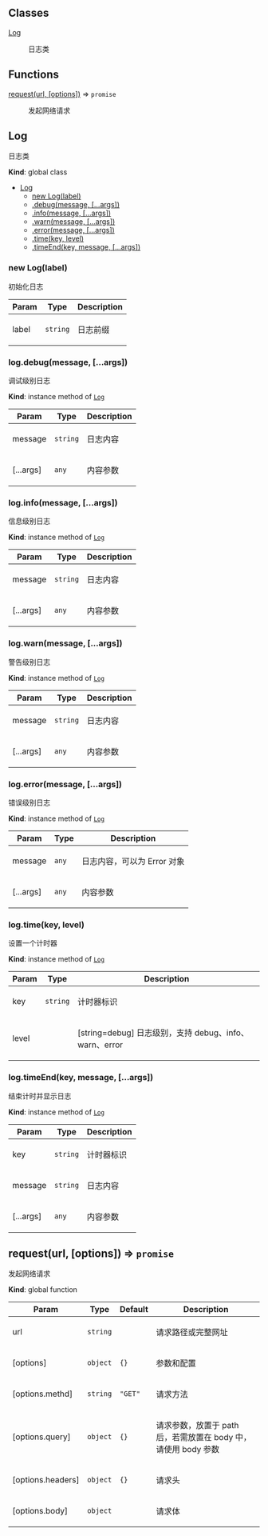 ## Classes

<dl>
<dt><a href="#Log">Log</a></dt>
<dd><p>日志类</p></dd>
</dl>

## Functions

<dl>
<dt><a href="#request">request(url, [options])</a> ⇒ <code>promise</code></dt>
<dd><p>发起网络请求</p></dd>
</dl>

<a name="Log"></a>

## Log
<p>日志类</p>

**Kind**: global class  

* [Log](#Log)
    * [new Log(label)](#new_Log_new)
    * [.debug(message, [...args])](#Log+debug)
    * [.info(message, [...args])](#Log+info)
    * [.warn(message, [...args])](#Log+warn)
    * [.error(message, [...args])](#Log+error)
    * [.time(key, level)](#Log+time)
    * [.timeEnd(key, message, [...args])](#Log+timeEnd)

<a name="new_Log_new"></a>

### new Log(label)
<p>初始化日志</p>


| Param | Type | Description |
| --- | --- | --- |
| label | <code>string</code> | <p>日志前缀</p> |

<a name="Log+debug"></a>

### log.debug(message, [...args])
<p>调试级别日志</p>

**Kind**: instance method of [<code>Log</code>](#Log)  

| Param | Type | Description |
| --- | --- | --- |
| message | <code>string</code> | <p>日志内容</p> |
| [...args] | <code>any</code> | <p>内容参数</p> |

<a name="Log+info"></a>

### log.info(message, [...args])
<p>信息级别日志</p>

**Kind**: instance method of [<code>Log</code>](#Log)  

| Param | Type | Description |
| --- | --- | --- |
| message | <code>string</code> | <p>日志内容</p> |
| [...args] | <code>any</code> | <p>内容参数</p> |

<a name="Log+warn"></a>

### log.warn(message, [...args])
<p>警告级别日志</p>

**Kind**: instance method of [<code>Log</code>](#Log)  

| Param | Type | Description |
| --- | --- | --- |
| message | <code>string</code> | <p>日志内容</p> |
| [...args] | <code>any</code> | <p>内容参数</p> |

<a name="Log+error"></a>

### log.error(message, [...args])
<p>错误级别日志</p>

**Kind**: instance method of [<code>Log</code>](#Log)  

| Param | Type | Description |
| --- | --- | --- |
| message | <code>any</code> | <p>日志内容，可以为 Error 对象</p> |
| [...args] | <code>any</code> | <p>内容参数</p> |

<a name="Log+time"></a>

### log.time(key, level)
<p>设置一个计时器</p>

**Kind**: instance method of [<code>Log</code>](#Log)  

| Param | Type | Description |
| --- | --- | --- |
| key | <code>string</code> | <p>计时器标识</p> |
| level |  | <p>[string=debug] 日志级别，支持 debug、info、warn、error</p> |

<a name="Log+timeEnd"></a>

### log.timeEnd(key, message, [...args])
<p>结束计时并显示日志</p>

**Kind**: instance method of [<code>Log</code>](#Log)  

| Param | Type | Description |
| --- | --- | --- |
| key | <code>string</code> | <p>计时器标识</p> |
| message | <code>string</code> | <p>日志内容</p> |
| [...args] | <code>any</code> | <p>内容参数</p> |

<a name="request"></a>

## request(url, [options]) ⇒ <code>promise</code>
<p>发起网络请求</p>

**Kind**: global function  

| Param | Type | Default | Description |
| --- | --- | --- | --- |
| url | <code>string</code> |  | <p>请求路径或完整网址</p> |
| [options] | <code>object</code> | <code>{}</code> | <p>参数和配置</p> |
| [options.methd] | <code>string</code> | <code>&quot;GET&quot;</code> | <p>请求方法</p> |
| [options.query] | <code>object</code> | <code>{}</code> | <p>请求参数，放置于 path 后，若需放置在 body 中，请使用 body 参数</p> |
| [options.headers] | <code>object</code> | <code>{}</code> | <p>请求头</p> |
| [options.body] | <code>object</code> |  | <p>请求体</p> |

